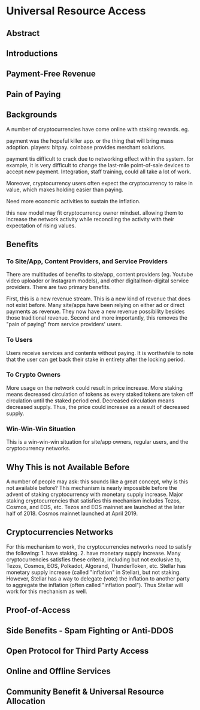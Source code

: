 
# Universal Resource Access

## Abstract

## Introductions

## Payment-Free Revenue

## Pain of Paying

## Backgrounds

A number of cryptocurrencies have come online with staking rewards.  eg.

payment was the hopeful killer app.  or the thing that will bring mass adoption.  players: bitpay.  coinbase provides merchant solutions.

payment tis difficult to crack due to networking effect within the system.  for example, it is very difficult to change the last-mile point-of-sale devices to accept new payment.  Integration, staff training, could all take a lot of work.

Moreover, cryptocurrency users often expect the cryptocurrency to raise in value, which makes holding easier than paying.  

Need more economic activities to sustain the inflation.

this new model may fit cryptocurrency owner mindset.  allowing them to increase the network activity while reconciling the activity with their expectation of rising values.

## Benefits

### To Site/App, Content Providers, and Service Providers

There are multitudes of benefits to site/app, content providers (eg. Youtube video uploader or Instagram models), and other digital/non-digital service providers.  There are two primary benefits.  

First, this is a new revenue stream.  This is a new kind of revenue that does not exist before.  Many site/apps have been relying on either ad or direct payments as revenue.  They now have a new revenue possibility besides those traditional revenue.  Second and more importantly, this removes the "pain of paying" from service providers' users. 

### To Users

Users receive services and contents without paying.  It is worthwhile to note that the user can get back their stake in entirety after the locking period.

### To Crypto Owners

More usage on the network could result in price increase.  More staking means decreased circulation of tokens as every staked tokens are taken off circulation until the staked period end.  Decreased circulation means decreased supply.  Thus, the price could increase as a result of decreased supply.

### Win-Win-Win Situation

This is a win-win-win situation for site/app owners, regular users, and the cryptocurrency networks.  

## Why This is not Available Before

A number of people may ask: this sounds like a great concept, why is this not available before?  This mechanism is nearly impossible before the advent of staking cryptocurrency with monetary supply increase.  Major staking cryptocurrencies that satisfies this mechanism includes Tezos, Cosmos, and EOS, etc.  Tezos and EOS mainnet are launched at the later half of 2018.  Cosmos mainnet launched at April 2019.  

## Cryptocurrencies Networks

For this mechanism to work, the cryptocurrencies networks need to satisfy the following: 1. have staking.  2. have monetary supply increase.  Many cryptocurrencies satisfies these criteria, including but not exclusive to, Tezos, Cosmos, EOS, Polkadot, Algorand, ThunderToken, etc.  Stellar has monetary supply increase (called "inflation" in Stellar), but not staking.  However, Stellar has a way to delegate (vote) the inflation to another party to aggregate the inflation (often called "inflation pool").  Thus Stellar will work for this mechanism as well.

## Proof-of-Access

## Side Benefits - Spam Fighting or Anti-DDOS

## Open Protocol for Third Party Access

## Online and Offline Services

## Community Benefit & Universal Resource Allocation

